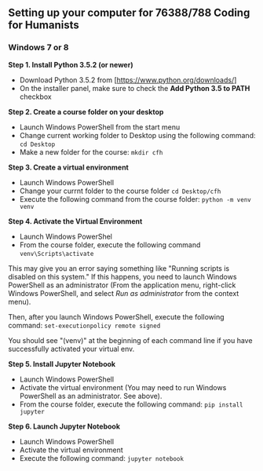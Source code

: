

## Setting up your computer for 76388/788 Coding for Humanists

### Windows 7 or 8

**Step 1. Install Python 3.5.2 (or newer)**
- Download Python 3.5.2 from [https://www.python.org/downloads/]
- On the installer panel, make sure to check the **Add Python 3.5 to PATH** checkbox

**Step 2. Create a course folder on your desktop**
- Launch Windows PowerShell from the start menu
- Change current working folder to Desktop using the following command:
  ```cd Desktop```
- Make a new folder for the course:
  ```mkdir cfh```

**Step 3. Create a virtual environment**
- Launch Windows PowerShell
- Change your currnt folder to the course folder ```cd Desktop/cfh```
- Execute the following command from the course folder:
  ```python -m venv venv```

**Step 4. Activate the Virtual Environment**
- Launch Windows PowerShel
- From the course folder, execute the following command
  ```venv\Scripts\activate```

This may give you an error saying something like "Running scripts is disabled on this system." If this happens, you need to launch Windows PowerShell as an administrator (From the application menu, right-click Windows PowerShell, and select *Run as administrator* from the context menu).
  
Then, after you launch Windows PowerShell, execute the following command:
```set-executionpolicy remote signed```
  
You should see "(venv)" at the beginning of each command line if you have successfully activated your virtual env.  

**Step 5. Install Jupyter Notebook**
- Launch Windows PowerShell 
- Activate the virtual environment (You may need to run Windows PowerShell as an administrator. See above).
- From the course folder, execute the following command:
  ```pip install jupyter```

**Step 6. Launch Jupyter Notebook**
- Launch Windows PowerShell
-  Activate the virtual environment
-  Execute the following command:
   ```jupyter notebook```





